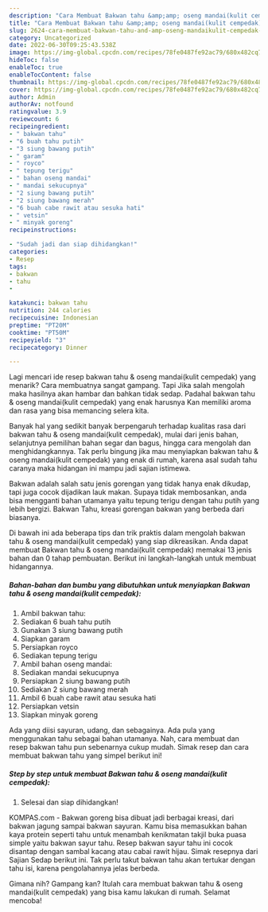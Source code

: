```yaml
---
description: "Cara Membuat Bakwan tahu &amp;amp; oseng mandai(kulit cempedak) Anti Gagal"
title: "Cara Membuat Bakwan tahu &amp;amp; oseng mandai(kulit cempedak) Anti Gagal"
slug: 2624-cara-membuat-bakwan-tahu-and-amp-oseng-mandaikulit-cempedak-anti-gagal
category: Uncategorized
date: 2022-06-30T09:25:43.538Z
image: https://img-global.cpcdn.com/recipes/78fe0487fe92ac79/680x482cq70/bakwan-tahu-oseng-mandaikulit-cempedak-foto-resep-utama.jpg
hideToc: false
enableToc: true
enableTocContent: false
thumbnail: https://img-global.cpcdn.com/recipes/78fe0487fe92ac79/680x482cq70/bakwan-tahu-oseng-mandaikulit-cempedak-foto-resep-utama.jpg
cover: https://img-global.cpcdn.com/recipes/78fe0487fe92ac79/680x482cq70/bakwan-tahu-oseng-mandaikulit-cempedak-foto-resep-utama.jpg
author: Admin
authorAv: notfound
ratingvalue: 3.9
reviewcount: 6
recipeingredient:
- " bakwan tahu"
- "6 buah tahu putih"
- "3 siung bawang putih"
- " garam"
- " royco"
- " tepung terigu"
- " bahan oseng mandai"
- " mandai sekucupnya"
- "2 siung bawang putih"
- "2 siung bawang merah"
- "6 buah cabe rawit atau sesuka hati"
- " vetsin"
- " minyak goreng"
recipeinstructions:

- "Sudah jadi dan siap dihidangkan!"
categories:
- Resep
tags:
- bakwan
- tahu
- 

katakunci: bakwan tahu  
nutrition: 244 calories
recipecuisine: Indonesian
preptime: "PT20M"
cooktime: "PT50M"
recipeyield: "3"
recipecategory: Dinner

---
```



Lagi mencari ide resep bakwan tahu &amp; oseng mandai(kulit cempedak) yang menarik? Cara membuatnya sangat gampang. Tapi Jika salah mengolah maka hasilnya akan hambar dan bahkan tidak sedap. Padahal bakwan tahu &amp; oseng mandai(kulit cempedak) yang enak harusnya Kan memiliki aroma dan rasa yang bisa memancing selera kita.


Banyak hal yang sedikit banyak berpengaruh terhadap kualitas rasa dari bakwan tahu &amp; oseng mandai(kulit cempedak), mulai dari jenis bahan, selanjutnya pemilihan bahan segar dan bagus, hingga cara mengolah dan menghidangkannya. Tak perlu bingung jika mau menyiapkan bakwan tahu &amp; oseng mandai(kulit cempedak) yang enak di rumah, karena asal sudah tahu caranya maka hidangan ini mampu jadi sajian istimewa.

Bakwan adalah salah satu jenis gorengan yang tidak hanya enak dikudap, tapi juga cocok dijadikan lauk makan. Supaya tidak membosankan, anda bisa mengganti bahan utamanya yaitu tepung terigu dengan tahu putih yang lebih bergizi. Bakwan Tahu, kreasi gorengan bakwan yang berbeda dari biasanya.


Di bawah ini ada beberapa tips dan trik praktis dalam mengolah bakwan tahu &amp; oseng mandai(kulit cempedak) yang siap dikreasikan. Anda dapat membuat Bakwan tahu &amp; oseng mandai(kulit cempedak) memakai 13 jenis bahan dan 0 tahap pembuatan. Berikut ini langkah-langkah untuk membuat hidangannya.

<!--inarticleads1-->

##### Bahan-bahan dan bumbu yang dibutuhkan untuk menyiapkan Bakwan tahu &amp; oseng mandai(kulit cempedak):

1. Ambil  bakwan tahu:
1. Sediakan 6 buah tahu putih
1. Gunakan 3 siung bawang putih
1. Siapkan  garam
1. Persiapkan  royco
1. Sediakan  tepung terigu
1. Ambil  bahan oseng mandai:
1. Sediakan  mandai sekucupnya
1. Persiapkan 2 siung bawang putih
1. Sediakan 2 siung bawang merah
1. Ambil 6 buah cabe rawit atau sesuka hati
1. Persiapkan  vetsin
1. Siapkan  minyak goreng


Ada yang diisi sayuran, udang, dan sebagainya. Ada pula yang menggunakan tahu sebagai bahan utamanya. Nah, cara membuat dan resep bakwan tahu pun sebenarnya cukup mudah. Simak resep dan cara membuat bakwan tahu yang simpel berikut ini! 

<!--inarticleads2-->

##### Step by step untuk membuat Bakwan tahu &amp; oseng mandai(kulit cempedak):


1. Selesai dan siap dihidangkan!

KOMPAS.com - Bakwan goreng bisa dibuat jadi berbagai kreasi, dari bakwan jagung sampai bakwan sayuran. Kamu bisa memasukkan bahan kaya protein seperti tahu untuk menambah kenikmatan takjil buka puasa simple yaitu bakwan sayur tahu. Resep bakwan sayur tahu ini cocok disantap dengan sambal kacang atau cabai rawit hijau. Simak resepnya dari Sajian Sedap berikut ini. Tak perlu takut bakwan tahu akan tertukar dengan tahu isi, karena pengolahannya jelas berbeda. 

Gimana nih? Gampang kan? Itulah cara membuat bakwan tahu &amp; oseng mandai(kulit cempedak) yang bisa kamu lakukan di rumah. Selamat mencoba!
